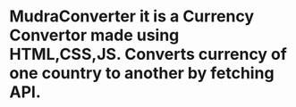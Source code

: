 # MudraConverter it is a Currency Convertor made using HTML,CSS,JS. Converts currency of one country to another by fetching API.
